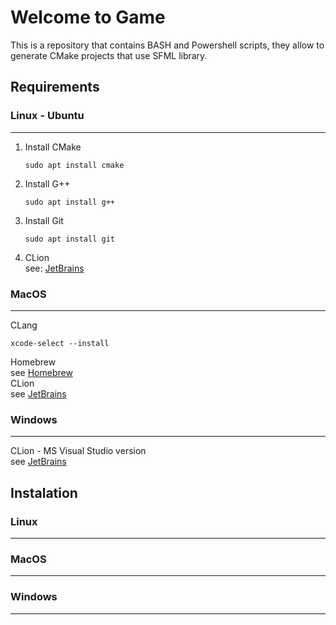 # Welcome to Game

This is a repository that contains  BASH and Powershell scripts, they allow to generate CMake projects that use SFML library.

## Requirements

### Linux - Ubuntu
---
1. Install CMake
    ```
    sudo apt install cmake
    ```
2. Install G++
    ```
    sudo apt install g++
    ```
3. Install Git
    ```
    sudo apt install git
    ```
4. CLion  
    see: [JetBrains](https://www.jetbrains.com/help/clion/installation-guide.html)
### MacOS
---
CLang
```
xcode-select --install
```
Homebrew  
    see [Homebrew](https://brew.sh)  
CLion  
    see [JetBrains](https://www.jetbrains.com/help/clion/installation-guide.html)
### Windows
---
CLion - MS Visual Studio version  
    see [JetBrains](https://www.jetbrains.com/help/clion/installation-guide.html)
## Instalation

### Linux
---
### MacOS
---
### Windows
---
